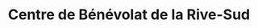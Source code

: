 ---
title: "Centre de Bénévolat de la Rive-Sud"
url: /chambly/centre-de-benevolat-de-la-rive-sud/
shop: charity
---